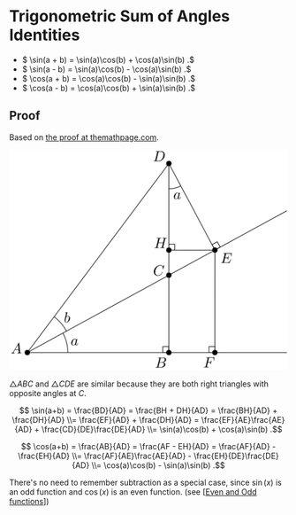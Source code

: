 # Trigonometric Sum of Angles Identities

- $ \sin(a + b) = \sin(a)\cos(b) + \cos(a)\sin(b) .$
- $ \sin(a - b) = \sin(a)\cos(b) - \cos(a)\sin(b) .$
- $ \cos(a + b) = \cos(a)\cos(b) - \sin(a)\sin(b) .$
- $ \cos(a - b) = \cos(a)\cos(b) + \sin(a)\sin(b) .$

## Proof

Based on [the proof at themathpage.com](https://themathpage.com/aTrig/sum-proof.htm).

![](../assets/svg/angle-sum-identity-1.svg)

$\triangle ABC$ and $\triangle CDE$ are similar because they are both right triangles with opposite angles at $C$.

$$
    \sin(a+b)
      = \frac{BD}{AD}
      = \frac{BH + DH}{AD}
      = \frac{BH}{AD} + \frac{DH}{AD}
    \\= \frac{EF}{AD} + \frac{DH}{AD}
      = \frac{EF}{AE}\frac{AE}{AD} + \frac{CD}{DE}\frac{DE}{AD}
    \\= \sin(a)\cos(b) + \cos(a)\sin(b)
.$$

$$
    \cos(a+b)
      = \frac{AB}{AD}
      = \frac{AF - EH}{AD}
      = \frac{AF}{AD} - \frac{EH}{AD}
    \\= \frac{AF}{AE}\frac{AE}{AD} - \frac{EH}{DE}\frac{DE}{AD}
    \\= \cos(a)\cos(b) - \sin(a)\sin(b)
.$$

There's no need to remember subtraction as a special case, since $\sin(x)$ is an odd function and $\cos(x)$ is an even function. (see [[Even and Odd functions]])

[//begin]: # "Autogenerated link references for markdown compatibility"
[Even and Odd functions]: even-and-odd-functions "Even and Odd Functions"
[//end]: # "Autogenerated link references"
